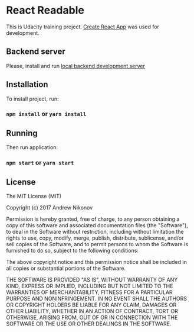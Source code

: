 # React Readable

This is Udacity training project. [Create React App](https://github.com/facebookincubator/create-react-app) was used for development.

## Backend server
Please, install and run [local backend development server](https://github.com/udacity/reactnd-project-readable-starter)

## Installation
To install project, run:
### `npm install` or `yarn install`

## Running
Then run application:
### `npm start` or `yarn start`

## License
The MIT License (MIT)

Copyright (c) 2017 Andrew Nikonov

Permission is hereby granted, free of charge, to any person obtaining a copy of this software and associated documentation files (the "Software"), to deal in the Software without restriction, including without limitation the rights to use, copy, modify, merge, publish, distribute, sublicense, and/or sell copies of the Software, and to permit persons to whom the Software is furnished to do so, subject to the following conditions:

The above copyright notice and this permission notice shall be included in all copies or substantial portions of the Software.

THE SOFTWARE IS PROVIDED "AS IS", WITHOUT WARRANTY OF ANY KIND, EXPRESS OR IMPLIED, INCLUDING BUT NOT LIMITED TO THE WARRANTIES OF MERCHANTABILITY, FITNESS FOR A PARTICULAR PURPOSE AND NONINFRINGEMENT. IN NO EVENT SHALL THE AUTHORS OR COPYRIGHT HOLDERS BE LIABLE FOR ANY CLAIM, DAMAGES OR OTHER LIABILITY, WHETHER IN AN ACTION OF CONTRACT, TORT OR OTHERWISE, ARISING FROM, OUT OF OR IN CONNECTION WITH THE SOFTWARE OR THE USE OR OTHER DEALINGS IN THE SOFTWARE.